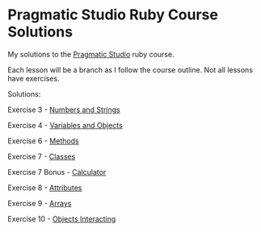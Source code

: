 # Pragmatic Studio Ruby Course Solutions
My solutions to the [Pragmatic Studio](https://pragmaticstudio.com/ruby) ruby course.

Each lesson will be a branch as I follow the course outline. Not all lessons have exercises.

Solutions:

Exercise 3 - [Numbers and Strings](https://github.com/percipio/prag-prog-ruby-solutions/tree/Numbers_and_Strings)

Exercise 4 - [Variables and Objects](https://github.com/percipio/prag-prog-ruby-solutions/tree/Variables_and_Objects)

Exercise 6 - [Methods](https://github.com/percipio/prag-prog-ruby-solutions/tree/Methods)

Exercise 7 - [Classes](https://github.com/percipio/prag-prog-ruby-solutions/tree/Classes)

Exercise 7 Bonus - [Calculator](https://github.com/percipio/prag-prog-ruby-solutions/tree/Bonus_Calculator/calculator.rb)

Exercise 8 - [Attributes](https://github.com/percipio/prag-prog-ruby-solutions/tree/Attributes)

Exercise 9 - [Arrays](https://github.com/percipio/prag-prog-ruby-solutions/tree/Arrays)

Exercise 10 - [Objects Interacting](https://github.com/percipio/prag-prog-ruby-solutions/tree/Objects_Interacting)
